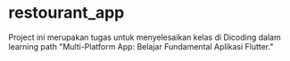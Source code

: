# restourant_app

Project ini merupakan tugas untuk menyelesaikan kelas di Dicoding dalam learning path "Multi-Platform App: Belajar Fundamental Aplikasi Flutter."
